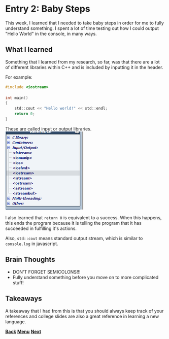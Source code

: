 # Entry 2: Baby Steps

This week, I learned that I needed to take baby steps in order for me to fully 
understand something. I spent a lot of time testing out how I could output "Hello World" in
the console, in many ways. 

## What I learned

Something that I learned from my research, so far, was that there are a lot of different 
libraries within C++ and is included by inputting it in the header.

For example:
``` C
#include <iostream>
 
int main()
{
	std::cout << "Hello world!" << std::endl;
	return 0;
}
```

These are called input or output libraries.
<br>
<img src="../images/cpp-libraries.png"/>

I also learned that `return 0` is equivalent to a success. When this happens, this ends the
program because it is telling the program that it has succeeded in fulfilling it's actions.

Also, `std::cout` means standard output stream, which is similar to `console.log` in
javascript.

## Brain Thoughts

* DON'T FORGET SEMICOLONS!!!
* Fully understand something before you move on to more complicated stuff!

## Takeaways

A takeaway that I had from this is that you should always keep track of your references
and college slides are also a great reference in learning a new language.

[**Back**](entry01-plan.md) [**Menu**](../README.md) [**Next**](entry03-.md) 